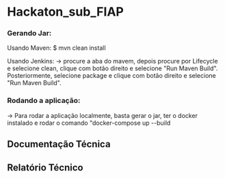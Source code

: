 # Hackaton_sub_FIAP

### Gerando Jar:
Usando Maven:
$ mvn clean install

Usando Jenkins:
-> procure a aba do mavem, depois procure por Lifecycle e selecione clean, clique com botão direito e selecione "Run Maven Build". Posteriormente, selecione package e clique com botão direito e selecione "Run Maven Build".

### Rodando a aplicação:
-> Para rodar a aplicação localmente, basta gerar o jar, ter o docker instalado e rodar o comando "docker-compose up --build

## Documentação Técnica


## Relatório Técnico
